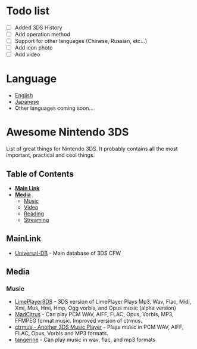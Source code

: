# Todo list
- [ ] Added 3DS History
- [ ] Add operation method
- [ ] Support for other languages (Chinese, Russian, etc...)
- [ ] Add icon photo
- [ ] Add video

# Language
- [English](https://github.com/kuragehimekurara1/Awesome-Nintendo-3DS/blob/main/README.md)
- [Japanese](https://github.com/kuragehimekurara1/Awesome-Nintendo-3DS/blob/main/README-ja.md)
- Other languages coming soon...
# Awesome Nintendo 3DS
List of great things for Nintendo 3DS. It probably contains all the most important, practical and cool things.

## Table of Contents
- **[ Main Link](-MainLink)**
- **[ Media](-media)**
	- [ Music](-music)
	- [ Video](-video)
	- [ Reading](-reading)
	- [ Streaming](-streaming)

##  MainLink
- [Universal-DB](https://db.universal-team.net) - Main database of 3DS CFW

 ##  Media
###  Music
- [LimePlayer3DS](https://github.com/oreo639/LimePlayer3DS) - 3DS version of LimePlayer
Plays Mp3, Wav, Flac, Midi, Xmi, Mus, Hmi, Hmp, Ogg vorbis, and Opus music (alpha version)
- [MadCitrus](https://github.com/Hayleia/ctrmus/releases) - Can play PCM WAV, AIFF, FLAC, Opus, Vorbis, MP3, FFMPEG format music. Improved version of ctrmus.
- [ctrmus - Another 3DS Music Player](https://github.com/deltabeard/ctrmus/releases) - Plays music in PCM WAV, AIFF, FLAC, Opus, Vorbis and MP3 formats.
- [tangerine](https://github.com/tesnos/tangerine) - Can play music in wav, flac, and mp3 formats
